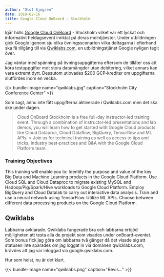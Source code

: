 ```yaml
---
author: "Olof Sjögren"
date: 2018-02-16
title: Google Cloud OnBoard – Stockholm
---
```


Igår hölls [Google Cloud OnBoard](https://cloudplatformonline.com/2018-OnBoard-Stockholm.html?mkt_tok=eyJpIjoiWXpRMU4yRTNOREZqWWpVeiIsInQiOiJWZ2VUQlk0SWdkMDlhbmJCTUR4UThjQ2h0Qm9kN2RqTU9QMlZTWEhlWmw3MjZFcksyT2NoU0NlOGdSTkEyNTJLcmRubFRyME1NR3FUUWtUeUxrYXh5eFphSGdORHBTOTU2SEZjMVhTXC9mWllTc2R2Q3B0MnFQUFBTTHRROHc2bU8ifQ%3D%3D) - Stockholm vilket var ett lyckat och informativt heldagsevent inriktat på deras molntjänster. Under utbildningen gick Google igenom sju olika övningsscenarion vilka deltagarna i efterhand ska få tillgång till via [Qwiklabs.com](https://qwiklabs.com/), en utbildningstjänst Google nyligen tagit över.

Jag väntar med spänning på övningsuppgifterna eftersom de tillåter oss att köra testuppgifter mot stora datamängder utan debitering, vilket annars kan vara extremt dyrt. Dessutom utlovades $200 GCP-krediter om uppgifterna slutfördes inom en vecka.

{{< bundle-image name="qwiklabs.jpg" caption="Stockholm City Conference Center" >}}

<!--more-->

Som sagt, ännu inte fått uppgifterna aktiverade i Qwiklabs.com men det ska ske under dagen.

> Cloud OnBoard Stockholm is a free full-day instructor-led training event. Through a combination of instructor-led presentations and lab demos, you will learn how to get started with Google Cloud products like Cloud Dataproc, Cloud Dataflow, BigQuery, Tensorflow and ML APIs.
> &gt;
> Join us for technical training as well as access to tips and tricks, industry best-practices and Q&amp;A with the Google Cloud Platform team.

### Training Objectives

This training will enable you to: Identify the purpose and value of the key Big Data and Machine Learning products in the Google Cloud Platform. Use Cloud SQL and Cloud Dataproc to migrate existing MySQL and Hadoop/Pig/Spark/Hive workloads to Google Cloud Platform. Employ BigQuery and Cloud Datalab to carry out interactive data analysis. Train and use a neural network using TensorFlow. Utilize ML APIs. Choose between different data processing products on the Google Cloud Platform.

## Qwiklabs

Labbarna avklarade. Qwiklabs fungerade bra och labbarna erbjöd möjligheten att testa alla de projekt som visades under onBoard-eventet. Som bonus fick jag göra om labbarna två gånger då det visade sig att statusen inte sparades om jag loggat in via domänen qwicklabs.com, krävdes att jag var inloggad via google.qwiklabs.com.

Hur som helst, nu är det klart.

{{< bundle-image name="qwiklabs.png" caption="Bevis..." >}}